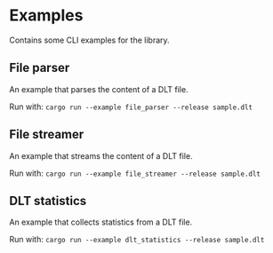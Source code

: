 # Examples

Contains some CLI examples for the library.

## File parser

An example that parses the content of a DLT file.

Run with: `cargo run --example file_parser --release sample.dlt`

## File streamer

An example that streams the content of a DLT file.

Run with: `cargo run --example file_streamer --release sample.dlt`

## DLT statistics

An example that collects statistics from a DLT file.

Run with: `cargo run --example dlt_statistics --release sample.dlt`
